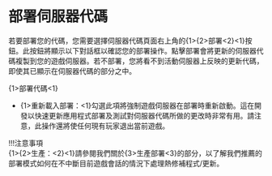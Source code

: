 # 部署伺服器代碼

若要部署您的代碼，您需要選擇伺服器代碼頁面右上角的{1>{2>部署<2}<1}按鈕。此按鈕將顯示以下對話框以確認您的部署操作。點擊部署會將更新的伺服器代碼複製到您的遊戲伺服器。若不部署，您將看不到活動伺服器上反映的更新代碼，即使其已顯示在伺服器代碼的部分之中。

{1>部署代碼<1}

- {1>重新載入部署：<1}勾選此項將強制遊戲伺服器在部署時重新啟動。這在開發以快速更新應用程式部署及測試對伺服器代碼所做的更改時非常有用。請注意，此操作還將使任何現有玩家退出當前遊戲。

!!!注意事項   
    {1>{2>生產：<2}<1}請參閱我們關於{3>生產部署<3}的部分，以了解我們推薦的部署模式如何在不中斷目前遊戲會話的情況下處理熱修補程式/更新。



